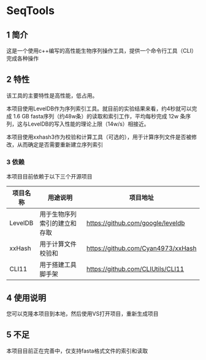 # SeqTools

## 1 简介

这是一个使用c++编写的高性能生物序列操作工具，提供一个命令行工具（CLI）完成各种操作

## 2 特性

该工具的主要特性是高性能，低占用。

本项目使用LevelDB作为序列索引工具。就目前的实验结果来看，约4秒就可以完成 1.6 GB fasta序列（约48w条）的读取和索引工作，平均每秒完成 12w 条序列，这与LevelDB的写入性能的理论上限（14w/s）相接近。

本项目使用xxhash3作为校验和计算工具（可选的），用于计算序列文件是否被修改，从而确定是否需要重新建立序列索引

### 3 依赖

本项目目前依赖于以下三个开源项目

| 项目名称 | 用途说明                     | 项目地址                           |
| -------- | ---------------------------- | ---------------------------------- |
| LevelDB  | 用于生物序列索引的建立和存取 | https://github.com/google/leveldb  |
| xxHash   | 用于计算文件校验和           | https://github.com/Cyan4973/xxHash |
| CLI11    | 用于搭建工具脚手架           | https://github.com/CLIUtils/CLI11  |

## 4 使用说明

您可以克隆本项目到本地，然后使用VS打开项目，重新生成项目

## 5 不足

本项目目前正在完善中，仅支持fasta格式文件的索引和读取